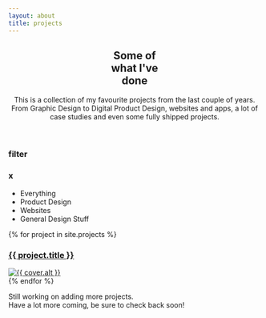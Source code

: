 ```yaml
---
layout: about
title: projects
---
```


<section title="Some of what I've done" id="projects">
    <header>
        <h1 class="titulo-bloco">Some of<br>what I've<br>done</h1>
        <p>This is a collection of my favourite projects from the last couple of years. From Graphic Design to Digital Product Design, websites and apps, a lot of case studies and even some fully shipped projects.</p>
    </header>
    <aside class="filter">
        <h3 class="filter-open">filter</h3>
        <h3 class="filter-close">x</h3>
        <ul class="filter-options">
            <li id="everything" class="filter-selected">Everything</li>
            <li id="product">Product Design</li>
            <li id="websites">Websites</li>
            <li id="general">General Design Stuff</li>
        </ul>
    </aside>
    <div id="bloco-work">
        {% for project in site.projects %}
        <a href="{{ site.baseurl }}/projects/{{ project.slug }}" class=" project {{ project.slug }} filter-{{ project.category }}">
          <article>
              <h3>{{ project.title }}</h3>
                  <img class="lazy" data-src="https://images.weserv.nl?url=https://brunommst.github.io{{ project.cover-image }}&w=700&q=80" src="https://images.weserv.nl?url=https://brunommst.github.io{{ project.cover-image }}&w=1&q=10" alt="{{ cover.alt }}">
          </article>
        </a>
        {% endfor %}
    </div>
    <footer>
        <p>Still working on adding more projects.<br>Have a lot more coming, be sure to check back soon!</p>
    </footer>
</section>
<script>
      $('.lazy').Lazy({
        effect: "fadeIn",
        effectTime: 500
    });
</script>
<script language="javascript" type="text/javascript" src="{{ "/assets/js/filter.js" | relative_url }}"></script>

